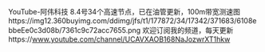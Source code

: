 YouTube-阿伟科技
8.4号34个高速节点，已在油管更新，100m带宽测速图https://img12.360buyimg.com/ddimg/jfs/t1/177872/34/17342/371683/6108ebbeEe0c3d08b/7361c9c72acc7655.png
欢迎订阅我的频道，每天更新https://www.youtube.com/channel/UCAVXAOB168NaJozwrXT1hkw
  

